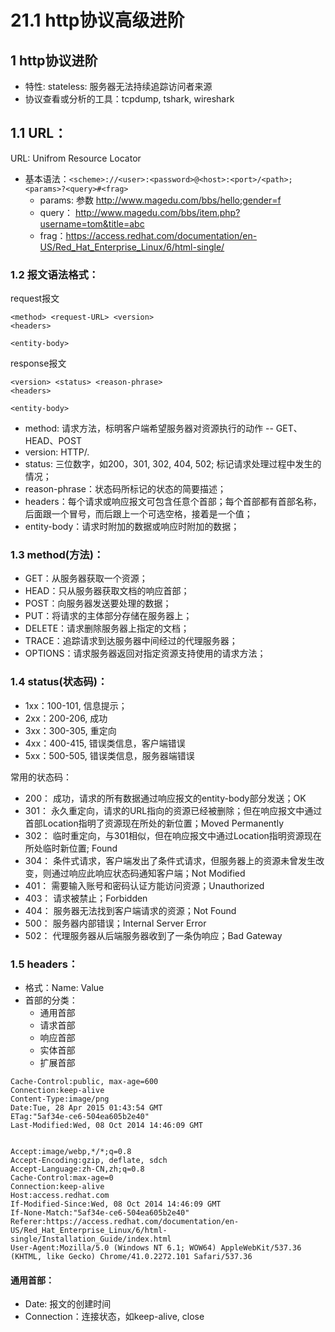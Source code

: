# 21.1 http协议高级进阶



## 1 http协议进阶
- 特性: stateless: 服务器无法持续追踪访问者来源
- 协议查看或分析的工具：tcpdump, tshark, wireshark

## 1.1 URL：
URL: Unifrom Resource Locator
- 基本语法：`<scheme>://<user>:<password>@<host>:<port>/<path>;<params>?<query>#<frag>`
    - params: 参数 http://www.magedu.com/bbs/hello;gender=f
    - query： http://www.magedu.com/bbs/item.php?username=tom&title=abc
    - frag：https://access.redhat.com/documentation/en-US/Red_Hat_Enterprise_Linux/6/html-single/

### 1.2 报文语法格式：
request报文
```
<method> <request-URL> <version>
<headers>

<entity-body>
```

response报文
```
<version> <status> <reason-phrase>
<headers>

<entity-body>
```
- method: 请求方法，标明客户端希望服务器对资源执行的动作 -- GET、HEAD、POST
- version: HTTP/<major>.<minor>
- status: 三位数字，如200，301, 302, 404, 502; 标记请求处理过程中发生的情况；
- reason-phrase：状态码所标记的状态的简要描述；
- headers：每个请求或响应报文可包含任意个首部；每个首部都有首部名称，后面跟一个冒号，而后跟上一个可选空格，接着是一个值；
- entity-body：请求时附加的数据或响应时附加的数据；


### 1.3 method(方法)：
- GET：从服务器获取一个资源；
- HEAD：只从服务器获取文档的响应首部；
- POST：向服务器发送要处理的数据；
- PUT：将请求的主体部分存储在服务器上；
- DELETE：请求删除服务器上指定的文档；
- TRACE：追踪请求到达服务器中间经过的代理服务器；
- OPTIONS：请求服务器返回对指定资源支持使用的请求方法；


### 1.4 status(状态码)：
- 1xx：100-101, 信息提示；
- 2xx：200-206, 成功
- 3xx：300-305, 重定向
- 4xx：400-415, 错误类信息，客户端错误
- 5xx：500-505, 错误类信息，服务器端错误

常用的状态码：
- 200： 成功，请求的所有数据通过响应报文的entity-body部分发送；OK
- 301： 永久重定向，请求的URL指向的资源已经被删除；但在响应报文中通过首部Location指明了资源现在所处的新位置；Moved Permanently
- 302： 临时重定向，与301相似，但在响应报文中通过Location指明资源现在所处临时新位置; Found
- 304： 条件式请求，客户端发出了条件式请求，但服务器上的资源未曾发生改变，则通过响应此响应状态码通知客户端；Not Modified
- 401： 需要输入账号和密码认证方能访问资源；Unauthorized
- 403： 请求被禁止；Forbidden
- 404： 服务器无法找到客户端请求的资源；Not Found
- 500： 服务器内部错误；Internal Server Error
- 502： 代理服务器从后端服务器收到了一条伪响应；Bad Gateway

### 1.5 headers：
- 格式：Name: Value
- 首部的分类：
    - 通用首部
    - 请求首部
    - 响应首部
    - 实体首部
    - 扩展首部
```
Cache-Control:public, max-age=600
Connection:keep-alive
Content-Type:image/png
Date:Tue, 28 Apr 2015 01:43:54 GMT
ETag:"5af34e-ce6-504ea605b2e40"
Last-Modified:Wed, 08 Oct 2014 14:46:09 GMT


Accept:image/webp,*/*;q=0.8
Accept-Encoding:gzip, deflate, sdch
Accept-Language:zh-CN,zh;q=0.8
Cache-Control:max-age=0
Connection:keep-alive
Host:access.redhat.com
If-Modified-Since:Wed, 08 Oct 2014 14:46:09 GMT
If-None-Match:"5af34e-ce6-504ea605b2e40"
Referer:https://access.redhat.com/documentation/en-US/Red_Hat_Enterprise_Linux/6/html-single/Installation_Guide/index.html
User-Agent:Mozilla/5.0 (Windows NT 6.1; WOW64) AppleWebKit/537.36 (KHTML, like Gecko) Chrome/41.0.2272.101 Safari/537.36
```


#### 通用首部：
- Date: 报文的创建时间
- Connection：连接状态，如keep-alive, close
